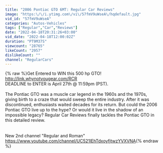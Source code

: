 ```yaml
---
title: "2006 Pontiac GTO 6MT: Regular Car Reviews"
image: "https:\/\/i.ytimg.com\/vi\/57fmV9uWseA\/hqdefault.jpg"
vid_id: "57fmV9uWseA"
categories: "Autos-Vehicles"
tags: ["Regular","Car","Reviews"]
date: "2022-04-18T20:31:26+03:00"
vid_date: "2022-04-18T12:00:02Z"
duration: "PT9M37S"
viewcount: "28765"
likeCount: "2957"
dislikeCount: ""
channel: "RegularCars"
---
```

{% raw %}Get Entered to WIN this 500 hp GTO!<br /><a rel="nofollow" target="blank" href="http://link.whynotyougear.com/RCR">http://link.whynotyougear.com/RCR</a><br />DEADLINE to ENTER is April 27th @ 11:59pm (PST). <br /><br />The Pontiac GTO was a muscle car legend in the 1960s and the 1970s, giving birth to a craze that would sweep the entire industry. After it was discontinued, enthusiasts waited decades for its return. But could the 2006 Pontiac GTO live up to the hype? Or would it live in the shadow of an impossible legacy? Regular Car Reviews finally tackles the Pontiac GTO in this detailed review. <br /><br /><br />New 2nd channel &quot;Regular and Roman&quot;<br /><a rel="nofollow" target="blank" href="https://www.youtube.com/channel/UC521lEhTdxoyfjtwzYVXVNA">https://www.youtube.com/channel/UC521lEhTdxoyfjtwzYVXVNA</a>{% endraw %}
